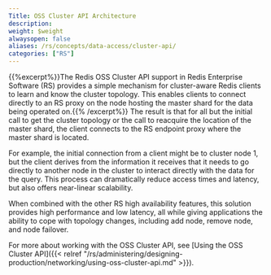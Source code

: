 ```yaml
---
Title: OSS Cluster API Architecture
description:
weight: $weight
alwaysopen: false
aliases: /rs/concepts/data-access/cluster-api/
categories: ["RS"]
---
```

{{%excerpt%}}The Redis OSS Cluster API support in Redis Enterprise Software (RS)
provides a simple mechanism for cluster-aware Redis clients to learn
and know the cluster topology. This enables clients to connect directly
to an RS proxy on the node hosting the master shard for the data being
operated on.{{% /excerpt%}} The result is that for all but the initial call to get the
cluster topology or the call to reacquire the location of the master shard, the
client connects to the RS endpoint proxy where the master shard is
located.

For example, the initial connection from a client might be to cluster
node 1, but the client derives from the information it receives that it
needs to go directly to another node in the cluster to interact directly
with the data for the query. This process can dramatically reduce access
times and latency, but also offers near-linear scalability.

When combined with the other RS high availability features,
this solution provides high performance and low latency, all
while giving applications the ability to cope with topology
changes, including add node, remove node, and node failover.

For more about working with the OSS Cluster API, see [Using the OSS Cluster API]({{< relref "/rs/administering/designing-production/networking/using-oss-cluster-api.md" >}}).
